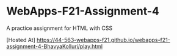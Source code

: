 # WebApps-F21-Assignment-4
A practice assignment for HTML with CSS

[Hosted At] 
https://44-563-webapps-f21.github.io/webapps-f21-assignment-4-BhavyaKolluri/play.html